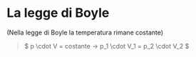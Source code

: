 # La legge di Boyle

(Nella legge di Boyle la temperatura rimane costante)

>  $ p \cdot V = costante -> p_1 \cdot V_1 = p_2 \cdot V_2 $

